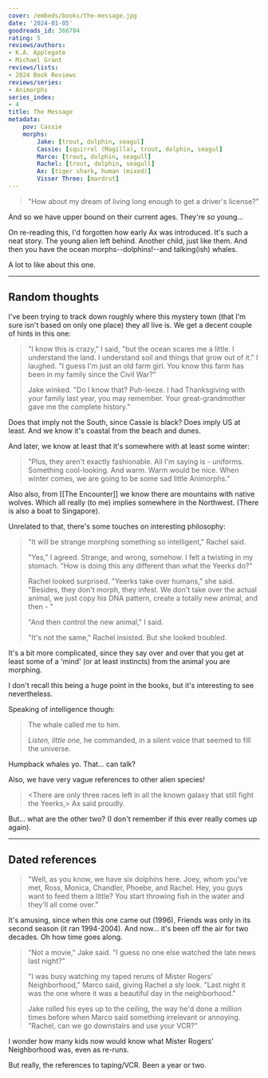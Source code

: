 ```yaml
---
cover: /embeds/books/the-message.jpg
date: '2024-01-05'
goodreads_id: 366784
rating: 5
reviews/authors:
- K.A. Applegate
- Michael Grant
reviews/lists:
- 2024 Book Reviews
reviews/series:
- Animorphs
series_index:
- 4
title: The Message
metadata:
    pov: Cassie
    morphs:
        Jake: [trout, dolphin, seagul]
        Cassie: [squirrel (Magilla), trout, dolphin, seagul]
        Marco: [trout, dolphin, seagull]
        Rachel: [trout, dolphin, seagull]
        Ax: [tiger shark, human (mixed)]
        Visser Three: [mardrut]
---
```

> "How about my dream of living long enough to get a driver's license?"

And so we have upper bound on their current ages. They're *so* young...

On re-reading this, I'd forgotten how early Ax was introduced. It's such a neat story. The young alien left behind. Another child, just like them. And then you have the ocean morphs--dolphins!--and talking(ish) whales. 

A lot to like about this one. 

<!--more-->

- - -

## Random thoughts

I've been trying to track down roughly where this mystery town (that I'm sure isn't based on only one place) they all live is. We get a decent couple of hints in this one:

> "I know this is crazy," I said, "but the ocean scares me a little. I understand the land. I understand soil and things that grow out of it." I laughed. "I guess I'm just an old farm girl. You know this farm has been in my family since the Civil War?"
> 
> Jake winked. "Do I know that? Puh-leeze. I had Thanksgiving with your family last year, you may remember. Your great-grandmother gave me the complete history."

Does that imply not the South, since Cassie is black? Does imply US at least. And we know it's coastal from the beach and dunes. 

And later, we know at least that it's somewhere with at least some winter:

> "Plus, they aren't exactly fashionable. All I'm saying is - uniforms. Something cool-looking. And warm. Warm would be nice. When winter comes, we are going to be some sad little Animorphs."

Also also, from [[The Encounter]] we know there are mountains with native wolves. Which all really (to me) implies somewhere in the Northwest. (There is also a boat to Singapore). 


Unrelated to that, there's some touches on interesting philosophy:

> "It will be strange morphing something so intelligent," Rachel said.
> 
> "Yes," I agreed. Strange, and wrong, somehow. I felt a twisting in my stomach. "How is doing this any different than what the Yeerks do?"
> 
> Rachel looked surprised. "Yeerks take over humans," she said. "Besides, they don't morph, they infest. We don't take over the actual animal, we just copy his DNA pattern, create a totally new animal, and then - "
> 
> "And then control the new animal," I said.
> 
> "It's not the same," Rachel insisted. But she looked troubled.

It's a bit more complicated, since they say over and over that you get at least some of a 'mind' (or at least instincts) from the animal you are morphing. 

I don't recall this being a huge point in the books, but it's interesting to see nevertheless. 

Speaking of intelligence though:

> The whale called me to him.
> 
> *Listen, little one,* he commanded, in a silent voice that seemed to fill the universe.

Humpback whales yo. That... can talk?

Also, we have very vague references to other alien species!

> <There are only three races left in all the known galaxy that still fight the Yeerks,> Ax said proudly. <And only the Andalites can stop them.>

But... what are the other two? (I don't remember if this ever really comes up again). 

- - -

## Dated references

> "Well, as you know, we have six dolphins here. Joey, whom you've met, Ross, Monica, Chandler, Phoebe, and Rachel. Hey, you guys want to feed them a little? You start throwing fish in the water and they'll all come over."

It's amusing, since when this one came out (1996), Friends was only in its second season (it ran 1994-2004). And now... it's been off the air for two decades. Oh how time goes along. 

> "Not a movie," Jake said. "I guess no one else watched the late news last night?"
> 
> "I was busy watching my taped reruns of Mister Rogers' Neighborhood," Marco said, giving Rachel a sly look. "Last night it was the one where it was a beautiful day in the neighborhood."
> 
> Jake rolled his eyes up to the ceiling, the way he'd done a million times before when Marco said something irrelevant or annoying. "Rachel, can we go downstairs and use your VCR?"

I wonder how many kids now would know what Mister Rogers' Neighborhood was, even as re-runs. 

But really, the references to taping/VCR. Been a year or two. 